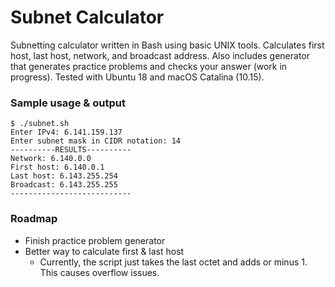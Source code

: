 # Subnet Calculator

Subnetting calculator written in Bash using basic UNIX tools. Calculates first host, last host, network, and broadcast address. Also includes generator that generates practice problems and checks your answer (work in progress). Tested with Ubuntu 18 and macOS Catalina (10.15).

### Sample usage & output

```
$ ./subnet.sh 
Enter IPv4: 6.141.159.137
Enter subnet mask in CIDR notation: 14
----------RESULTS----------
Network: 6.140.0.0
First host: 6.140.0.1
Last host: 6.143.255.254
Broadcast: 6.143.255.255
---------------------------
```

### Roadmap
- Finish practice problem generator
- Better way to calculate first & last host
  - Currently, the script just takes the last octet and adds or minus 1. This causes overflow issues.
